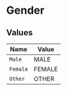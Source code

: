 # Gender


## Values

| Name     | Value    |
| -------- | -------- |
| `Male`   | MALE     |
| `Female` | FEMALE   |
| `Other`  | OTHER    |